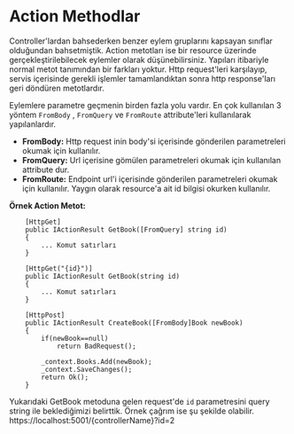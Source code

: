 # Action Methodlar

Controller'lardan bahsederken benzer eylem gruplarını kapsayan sınıflar olduğundan bahsetmiştik. Action metotları ise bir resource üzerinde gerçekleştirilebilecek eylemler olarak düşünebilirsiniz. Yapıları itibariyle normal metot tanımından bir farkları yoktur. Http request'leri karşılayıp, servis içerisinde gerekli işlemler tamamlandıktan sonra http response'ları geri döndüren metotlardır.

Eylemlere parametre geçmenin birden fazla yolu vardır. En çok kullanılan 3 yöntem `FromBody` , `FromQuery` ve `FromRoute` attribute'leri kullanılarak yapılanlardır.

- **FromBody:** Http request inin body'si içerisinde gönderilen parametreleri okumak için kullanılır.
- **FromQuery:** Url içerisine gömülen parametreleri okumak için kullanılan attribute dur.
- **FromRoute:** Endpoint url'i içerisinde gönderilen parametreleri okumak için kullanılır. Yaygın olarak resource'a ait id bilgisi okurken kullanılır.

**Örnek Action Metot:**

        [HttpGet]
        public IActionResult GetBook([FromQuery] string id)
        {
            ... Komut satırları
        }

        [HttpGet("{id}")]
        public IActionResult GetBook(string id)
        {
            ... Komut satırları
        }

        [HttpPost]
        public IActionResult CreateBook([FromBody]Book newBook)
        {
            if(newBook==null)
                return BadRequest();

            _context.Books.Add(newBook);
            _context.SaveChanges();
            return Ok();
        }

Yukarıdaki GetBook metoduna gelen request'de `id` parametresini query string ile beklediğimizi belirttik. Örnek çağrım ise şu şekilde olabilir. https://localhost:5001/{controllerName}?id=2
